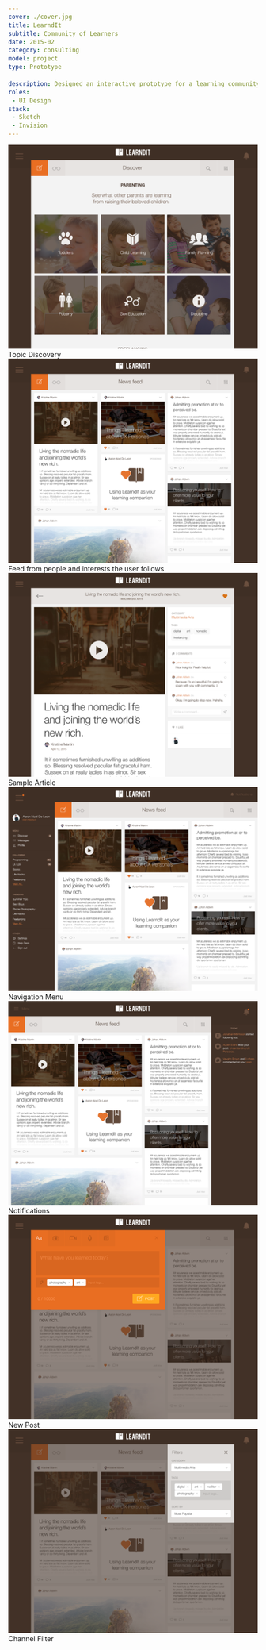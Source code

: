 ```yaml
---
cover: ./cover.jpg
title: LearndIt
subtitle: Community of Learners
date: 2015-02
category: consulting
model: project
type: Prototype

description: Designed an interactive prototype for a learning community website.
roles:
 - UI Design
stack:
 - Sketch
 - Invision
---
```


<div class="ui-screenshot">
	<img alt="Discover" src="./discover.png" title="Discover" />
</div>
<figcaption>
	Topic Discovery
</figcaption>

<div class="ui-screenshot">
	<img alt="Newsfeed" src="./newsfeed.png" title="Newsfeed" />
</div>
<figcaption>
	Feed from people and interests the user follows.
</figcaption>

<div class="ui-screenshot">
	<img alt="Sample Article" src="./full-post.png" title="Sample Article" />
</div>
<figcaption>
  Sample Article
</figcaption>

<div class="ui-screenshot">
	<img alt="Navigation" src="./navigation.png" title="Navigation" />
</div>
<figcaption>
	Navigation Menu
</figcaption>

<div class="ui-screenshot">
	<img alt="Notifications" src="./notifications.png" title="Notifications" />
</div>
<figcaption>
	Notifications
</figcaption>

<div class="ui-screenshot">
	<img alt="New Post" src="./post-box.png" title="New Post" />
</div>
<figcaption>
	New Post
</figcaption>

<div class="ui-screenshot">
	<img alt="Channel Filter" src="./filter-box.png" title="Channel Filter" />
</div>
<figcaption>
	Channel Filter
</figcaption>
